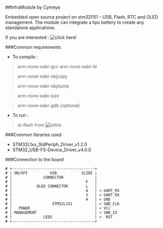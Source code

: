 ##InfraModule by Cymeya

Embedded open source project on stm32l151 - USB, Flash, RTC and OLED management.
The module can integrate a lipo battery to create any standalone applications.

If you are interested : ![click here!](http://la-bluefrog.myinstapage.com/)

###Common requirements

* To compile :

 > arm-none-eabi-gcc
 > arm-none-eabi-ld
 
 > arm-none-eabi-objcopy
  
 > arm-none-eabi-objdump

 > arm-none-eabi-size

 > arm-none-eabi-gdb (optional)

* To run :

 > st-flash from ![stlink](https://github.com/texane/stlink)

###Common libraries used

* STM32L1xx_StdPeriph_Driver_v1.2.0
* STM32_USB-FS-Device_Driver_v4.0.0

###Connection to the board

    # +-------------------------------------+
    # | ON/OFF          USB           SLIDE |
    # |              CONNECTOR              |
    # |                                 F   |
    # |           OLED CONNECTOR        L   |
    # |                                 A   | < UART_RX
    # |                                 S   | < UART_RX
    # |                                 H   | < GND
    # |                  STM32L151          | < SWD_CLK
    # |   POWER                             | < VCc
    # | MANAGEMENT                          | < SWD_IO
    # |              LEDS                   | <  RST
    # +-------------------------------------+
